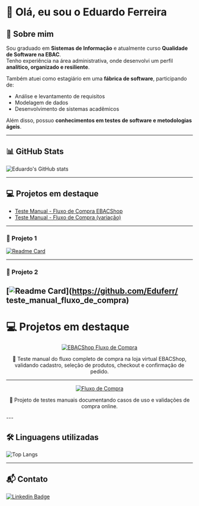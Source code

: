 # 👋 Olá, eu sou o Eduardo Ferreira

## 🚀 Sobre mim
Sou graduado em **Sistemas de Informação** e atualmente curso **Qualidade de Software na EBAC**.  
Tenho experiência na área administrativa, onde desenvolvi um perfil **analítico, organizado e resiliente**.  

Também atuei como estagiário em uma **fábrica de software**, participando de:  
- Análise e levantamento de requisitos  
- Modelagem de dados  
- Desenvolvimento de sistemas acadêmicos  

Além disso, possuo **conhecimentos em testes de software e metodologias ágeis**.  

---

## 📊 GitHub Stats
![Eduardo's GitHub stats](https://github-readme-stats.vercel.app/api?username=Eduferr&show_icons=true&theme=dark)  

---

## 💻 Projetos em destaque
- [Teste Manual - Fluxo de Compra EBACShop](https://github.com/Eduferr/teste_manual_fluxo_de_compra_ebacshop)  
- [Teste Manual - Fluxo de Compra (variação)](https://github.com/Eduferr/teste_manual_fluxo_de_compra)  
---
### 🔹 Projeto 1  
[![Readme Card](https://github-readme-stats.vercel.app/api/pin/?username=Eduferr&repo=teste_manual_fluxo_de_compra_ebacshop&theme=dark)](https://github.com/Eduferr/teste_manual_fluxo_de_compra_ebacshop)

---

### 🔹 Projeto 2  
[![Readme Card](https://github-readme-stats.vercel.app/api/pin/?username=Eduferr&repo=Teste_manual_fluxo_de_compra&theme=dark)](https://github.com/Eduferr/ teste_manual_fluxo_de_compra)
---
# 💻 Projetos em destaque

<div align="center">

  <!-- Card Projeto 1 -->
  <a href="https://github.com/Eduferr/teste_manual_fluxo_de_compra_ebacshop">
    <img src="https://img.shields.io/badge/Projeto-EBACShop%20Fluxo%20de%20Compra-blue?style=for-the-badge&logo=github" alt="EBACShop Fluxo de Compra">
  </a>
  <p>
    📌 Teste manual do fluxo completo de compra na loja virtual EBACShop, validando cadastro, seleção de produtos, checkout e confirmação de pedido.
  </p>

  ---

  <!-- Card Projeto 2 -->
  <a href="https://github.com/Eduferr/teste_manual_fluxo_de_compra">
    <img src="https://img.shields.io/badge/Projeto-Fluxo%20de%20Compra-green?style=for-the-badge&logo=github" alt="Fluxo de Compra">
  </a>
  <p>
    📌 Projeto de testes manuais documentando casos de uso e validações de compra online.
  </p>

</div>
---

## 🛠️ Linguagens utilizadas
![Top Langs](https://github-readme-stats.vercel.app/api/top-langs/?username=Eduferr&layout=compact&theme=dark)

---

## 📬 Contato
[![Linkedin Badge](https://img.shields.io/badge/-Eduardo%20Santos-0077B5?style=for-the-badge&logo=Linkedin&logoColor=white)](https://www.linkedin.com/in/edufgs/)
